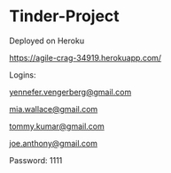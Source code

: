 # Tinder-Project
Deployed on Heroku

https://agile-crag-34919.herokuapp.com/

Logins: 

yennefer.vengerberg@gmail.com

mia.wallace@gmail.com

tommy.kumar@gmail.com

joe.anthony@gmail.com

Password: 1111
